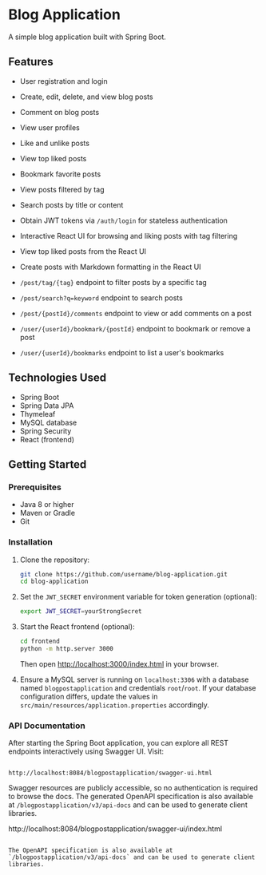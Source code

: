 # Blog Application

A simple blog application built with Spring Boot.

## Features

- User registration and login
- Create, edit, delete, and view blog posts
- Comment on blog posts
- View user profiles
- Like and unlike posts
- View top liked posts

- Bookmark favorite posts
- View posts filtered by tag
- Search posts by title or content
- Obtain JWT tokens via `/auth/login` for stateless authentication
- Interactive React UI for browsing and liking posts with tag filtering

- View top liked posts from the React UI
- Create posts with Markdown formatting in the React UI
- `/post/tag/{tag}` endpoint to filter posts by a specific tag
- `/post/search?q=keyword` endpoint to search posts
- `/post/{postId}/comments` endpoint to view or add comments on a post
- `/user/{userId}/bookmark/{postId}` endpoint to bookmark or remove a post
- `/user/{userId}/bookmarks` endpoint to list a user's bookmarks

## Technologies Used

- Spring Boot
- Spring Data JPA
- Thymeleaf
- MySQL database
- Spring Security
- React (frontend)

## Getting Started

### Prerequisites

- Java 8 or higher
- Maven or Gradle
- Git

### Installation

1. Clone the repository:
   ```sh
   git clone https://github.com/username/blog-application.git
   cd blog-application
   ```

2. Set the `JWT_SECRET` environment variable for token generation (optional):
   ```sh
   export JWT_SECRET=yourStrongSecret
   ```

3. Start the React frontend (optional):
   ```sh
   cd frontend
   python -m http.server 3000
   ```
   Then open [http://localhost:3000/index.html](http://localhost:3000/index.html) in your browser.

4. Ensure a MySQL server is running on `localhost:3306` with a database named
   `blogpostapplication` and credentials `root`/`root`. If your database
   configuration differs, update the values in
   `src/main/resources/application.properties` accordingly.


### API Documentation

After starting the Spring Boot application, you can explore all REST endpoints interactively using Swagger UI. Visit:

```

http://localhost:8084/blogpostapplication/swagger-ui.html
```

Swagger resources are publicly accessible, so no authentication is required to browse the docs. The generated OpenAPI specification is also available at `/blogpostapplication/v3/api-docs` and can be used to generate client libraries.

http://localhost:8084/blogpostapplication/swagger-ui/index.html
```

The OpenAPI specification is also available at `/blogpostapplication/v3/api-docs` and can be used to generate client libraries.


